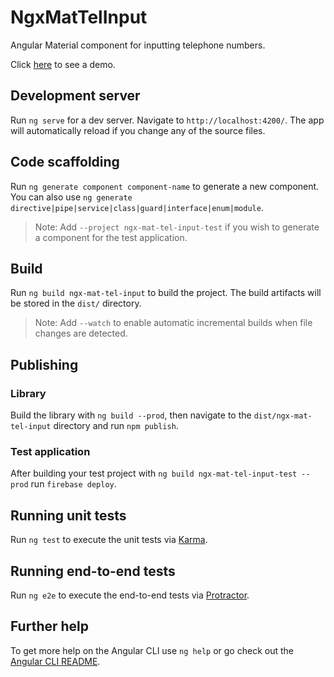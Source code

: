 # NgxMatTelInput

Angular Material component for inputting telephone numbers.

Click [here](https://ngx-mat-tel-input.web.app/) to see a demo.

## Development server

Run `ng serve` for a dev server. Navigate to `http://localhost:4200/`. The app will automatically reload if you change any of the source files.

## Code scaffolding

Run `ng generate component component-name` to generate a new component. You can also use `ng generate directive|pipe|service|class|guard|interface|enum|module`.
> Note: Add `--project ngx-mat-tel-input-test` if you wish to generate a component for the test application. 

## Build

Run `ng build ngx-mat-tel-input` to build the project. The build artifacts will be stored in the `dist/` directory.
> Note: Add `--watch` to enable automatic incremental builds when file changes are detected.

## Publishing

### Library

Build the library with `ng build --prod`, then navigate to the `dist/ngx-mat-tel-input` directory and run `npm publish`.

### Test application

After building your test project with `ng build ngx-mat-tel-input-test --prod` run `firebase deploy`.

## Running unit tests

Run `ng test` to execute the unit tests via [Karma](https://karma-runner.github.io).

## Running end-to-end tests

Run `ng e2e` to execute the end-to-end tests via [Protractor](http://www.protractortest.org/).

## Further help

To get more help on the Angular CLI use `ng help` or go check out the [Angular CLI README](https://github.com/angular/angular-cli/blob/master/README.md).
